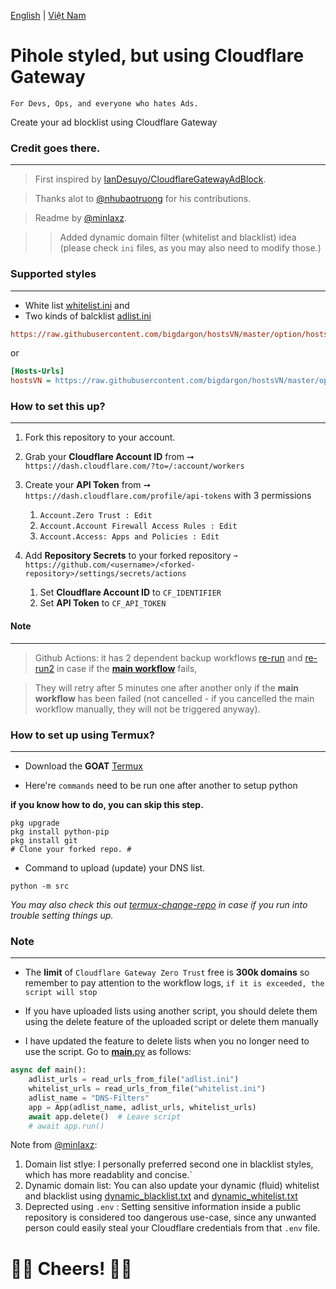 [English](README.md) | [Việt Nam](docs/vi.md)

# Pihole styled, but using Cloudflare Gateway
`For Devs, Ops, and everyone who hates Ads.`

Create your ad blocklist using Cloudflare Gateway

### Credit goes there.
---

> First inspired by [IanDesuyo/CloudflareGatewayAdBlock](https://github.com/IanDesuyo/CloudflareGatewayAdBlock).

> Thanks alot to [@nhubaotruong](https://github.com/nhubaotruong) for his contributions.

> Readme by [@minlaxz](https://github.com/minlaxz).

>> Added dynamic domain filter (whitelist and blacklist) idea (please check `ini` files, as you may also need to modify those.)

### Supported styles
---
* White list [whitelist.ini](./lists/whitelist.ini) and
* Two kinds of balcklist [adlist.ini](./lists/adlist.ini)

```ini
https://raw.githubusercontent.com/bigdargon/hostsVN/master/option/hosts-VN
```
or
```ini
[Hosts-Urls]
hostsVN = https://raw.githubusercontent.com/bigdargon/hostsVN/master/option/hosts-VN
```


### How to set this up?
---
1. Fork this repository to your account.
2. Grab your **Cloudflare Account ID** from ➞ `https://dash.cloudflare.com/?to=/:account/workers`
3. Create your **API Token** from ➞ `https://dash.cloudflare.com/profile/api-tokens` with 3 permissions 
   1. `Account.Zero Trust : Edit` 
   2. `Account.Account Firewall Access Rules : Edit`
   3. `Account.Access: Apps and Policies : Edit`

4. Add **Repository Secrets** to your forked repository
`➞ https://github.com/<username>/<forked-repository>/settings/secrets/actions`
   1. Set **Cloudflare Account ID** to `CF_IDENTIFIER`
   2. Set **API Token** to `CF_API_TOKEN`


#### Note
---
> Github Actions: it has 2 dependent backup workflows [re-run](.github/workflows/re-run.yml) and [re-run2]([re-run](.github/workflows/re-run2.yml)) in case if the **[main workflow](.github/workflows/main.yml)** fails, 

> They will retry after 5 minutes one after another only if the **main workflow** has been failed (not cancelled - if you cancelled the main workflow manually, they will not be triggered anyway).

### How to set up using Termux?
---

* Download the **GOAT** [Termux](https://github.com/termux/termux-app/releases/latest)

* Here're `commands` need to be run one after another to setup python

**if you know how to do, you can skip this step.**

```
pkg upgrade
pkg install python-pip
pkg install git
# Clone your forked repo. #
```

* Command to upload (update) your DNS list.
```
python -m src
```
_You may also check this out [termux-change-repo](https://wiki.termux.com/wiki/Package_Management) in case if you run into trouble setting things up._


### Note
---
* The **limit** of `Cloudflare Gateway Zero Trust` free is **300k domains** so remember to pay attention to the workflow logs, `if it is exceeded, the script will stop`

* If you have uploaded lists using another script, you should delete them using the delete feature of the uploaded script or delete them manually

* I have updated the feature to delete lists when you no longer need to use the script. Go to [__main__.py](src/__main__.py) as follows:

```python
async def main():
    adlist_urls = read_urls_from_file("adlist.ini")
    whitelist_urls = read_urls_from_file("whitelist.ini")
    adlist_name = "DNS-Filters"
    app = App(adlist_name, adlist_urls, whitelist_urls)
    await app.delete()  # Leave script
    # await app.run()
```

Note from [@minlaxz](https://github.com/minlaxz):
1. Domain list stlye: I personally preferred second one in blacklist styles, which has more readablity and concise.`
2. Dynamic domain list: You can also update your dynamic (fluid) whitelist and blacklist using [dynamic_blacklist.txt](./lists/dynamic_blacklist.txt) and [dynamic_whitelist.txt](./lists/dynamic_whitelist.txt)
3. Deprected using `.env` : Setting sensitive information inside a public repository is considered too dangerous use-case, since any unwanted person could easily steal your Cloudflare credentials from that `.env` file.



 🥂🥂 Cheers! 🍻🍻
===
